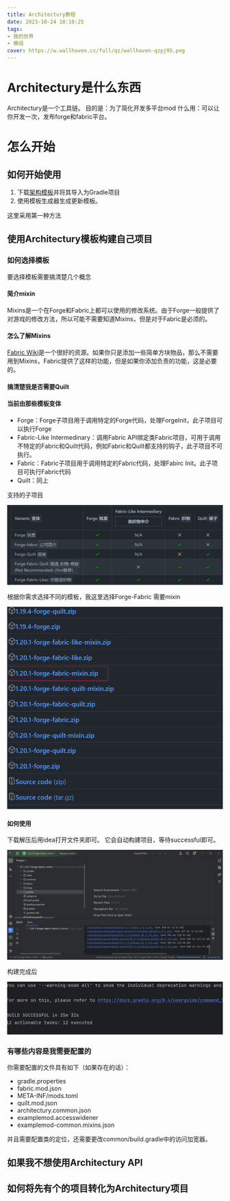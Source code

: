 ```yaml
---
title: Architectury教程
date: 2023-10-24 18:10:25
tags: 
- 我的世界
- 模组
cover: https://w.wallhaven.cc/full/qz/wallhaven-qzpj95.png
---
```

# Architectury是什么东西

Architectury是一个工具链。
目的是：为了简化开发多平台mod
什么用：可以让你开发一次，发布forge和fabric平台。

# 怎么开始

## 如何开始使用

1. 下载[架构模板](https://github.com/architectury/architectury-templates/releases/)并将其导入为Gradle项目
2. 使用模板生成器生成更新模板。

这里采用第一种方法

## 使用Architectury模板构建自己项目

### 如何选择模板

要选择模板需要搞清楚几个概念

#### 简介mixin

Mixins是一个在Forge和Fabric上都可以使用的修改系统。由于Forge一般提供了对游戏的修改方法，所以可能不需要知道Mixins，但是对于Fabric是必须的。

#### 怎么了解Mixins

[Fabric Wiki](https://fabricmc.net/wiki/tutorial:mixin_introduction)是一个很好的资源。如果你只是添加一些简单方块物品，那么不需要用到Mixins，Fabric提供了这样的功能，但是如果你添加负责的功能，这是必要的。

#### 搞清楚我是否需要Quilt

#### 当前由那些模板变体

- Forge：Forge子项目用于调用特定的Forge代码，处理ForgeInit，此子项目可以执行Forge
- Fabric-Like Intermedinary：调用Fabric API绑定类Fabric项目，可用于调用不特定的Fabric和Quilt代码，例如Fabric和Quilt都支持的钩子，此子项目不可执行。
- Fabric：Fabric子项目用于调用特定的Fabric代码，处理Fabirc Init。此子项目可执行Fabric代码
- Quilt：同上

支持的子项目

![1698156270904](image/first-test/1698156270904.png)

根据你需求选择不同的模板，我这里选择Forge-Fabric 需要mixin

![1698156452676](image/first-test/1698156452676.png)

#### 如何使用

下载解压后用idea打开文件夹即可。
它会自动构建项目，等待successful即可。

![1698156741346](image/first-test/1698156741346.png)

构建完成后

![1698158356631](image/first-test/1698158356631.png)

### 有哪些内容是我需要配置的

你需要配置的文件具有如下（如果存在的话）：

- gradle.properties
- fabric.mod.json
- META-INF/mods.toml
- quilt.mod.json
- architectury.common.json
- examplemod.accesswidener
- examplemod-common.mixins.json

并且需要配置类的定位，还需要更改common/build.gradle中的访问加宽器。






## 如果我不想使用Architectury API

## 如何将先有个的项目转化为Architectury项目
